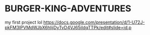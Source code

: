 # BURGER-KING-ADVENTURES
my first project lol
https://docs.google.com/presentation/d/1-U72J-pkFM3IPVMdWJbX6hlijDyTvD4VJ65iIdqTTPk/edit#slide=id.p
